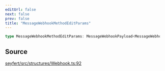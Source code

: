 ```yaml
---
editUrl: false
next: false
prev: false
title: "MessageWebhookMethodEditParams"
---
```


```ts
type MessageWebhookMethodEditParams: MessageWebhookPayload<MessageWebhookUpdateBodyRequest, Object>;
```

## Source

[seyfert/src/structures/Webhook.ts:92](https://github.com/potoland/potocuit/blob/fe122a1/src/structures/Webhook.ts#L92)
